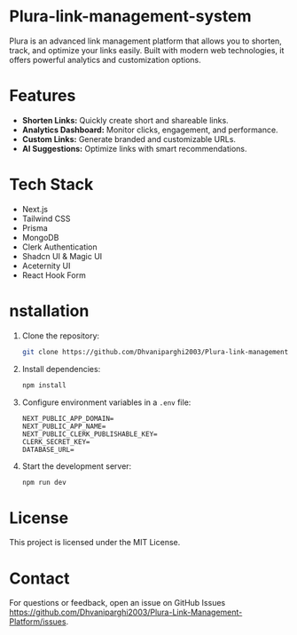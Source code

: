 # Plura-link-management-system
Plura is an advanced link management platform that allows you to shorten, track, and optimize your links easily. Built with modern web technologies, it offers powerful analytics and customization options.

# Features

- **Shorten Links:** Quickly create short and shareable links.
- **Analytics Dashboard:** Monitor clicks, engagement, and performance.
- **Custom Links:** Generate branded and customizable URLs.
- **AI Suggestions:** Optimize links with smart recommendations.

# Tech Stack

- Next.js
- Tailwind CSS
- Prisma
- MongoDB
- Clerk Authentication
- Shadcn UI & Magic UI
- Aceternity UI
- React Hook Form

# nstallation

1. Clone the repository:
    ```bash
    git clone https://github.com/Dhvaniparghi2003/Plura-link-management-system.git
    ```
2. Install dependencies:
    ```bash
    npm install
    ```
3. Configure environment variables in a `.env` file:
    ```
    NEXT_PUBLIC_APP_DOMAIN=
    NEXT_PUBLIC_APP_NAME=
    NEXT_PUBLIC_CLERK_PUBLISHABLE_KEY=
    CLERK_SECRET_KEY=
    DATABASE_URL=
    ```
4. Start the development server:
    ```bash
    npm run dev
    ```

# License

This project is licensed under the MIT License.

# Contact

For questions or feedback, open an issue on GitHub Issues https://github.com/Dhvaniparghi2003/Plura-Link-Management-Platform/issues.

